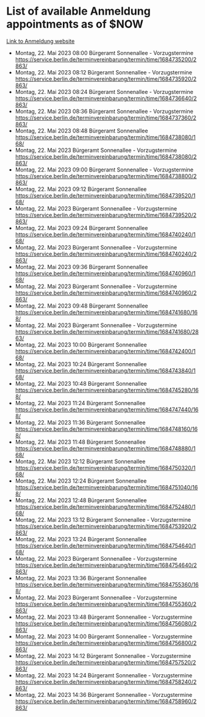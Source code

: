 # List of available Anmeldung appointments as of $NOW
[Link to Anmeldung website](https://service.berlin.de/terminvereinbarung/termin/tag.php?termin=1&anliegen[]=120686&dienstleisterlist=122210,122217,327316,122219,327312,122227,327314,122231,327346,122243,327348,122254,122252,329742,122260,329745,122262,329748,122271,327278,122273,327274,122277,327276,330436,122280,327294,122282,327290,122284,327292,122291,327270,122285,327266,122286,327264,122296,327268,150230,329760,122297,327286,122294,327284,122312,329763,122314,329775,122304,327330,122311,327334,122309,327332,317869,122281,327352,122279,329772,122283,122276,327324,122274,327326,122267,329766,122246,327318,122251,327320,122257,327322,122208,327298,122226,327300&herkunft=http%3A%2F%2Fservice.berlin.de%2Fdienstleistung%2F120686%2F)
- Montag, 22. Mai 2023 08:00 Bürgeramt Sonnenallee - Vorzugstermine https://service.berlin.de/terminvereinbarung/termin/time/1684735200/2863/
- Montag, 22. Mai 2023 08:12 Bürgeramt Sonnenallee - Vorzugstermine https://service.berlin.de/terminvereinbarung/termin/time/1684735920/2863/
- Montag, 22. Mai 2023 08:24 Bürgeramt Sonnenallee - Vorzugstermine https://service.berlin.de/terminvereinbarung/termin/time/1684736640/2863/
- Montag, 22. Mai 2023 08:36 Bürgeramt Sonnenallee - Vorzugstermine https://service.berlin.de/terminvereinbarung/termin/time/1684737360/2863/
- Montag, 22. Mai 2023 08:48 Bürgeramt Sonnenallee https://service.berlin.de/terminvereinbarung/termin/time/1684738080/168/
- Montag, 22. Mai 2023  Bürgeramt Sonnenallee - Vorzugstermine https://service.berlin.de/terminvereinbarung/termin/time/1684738080/2863/
- Montag, 22. Mai 2023 09:00 Bürgeramt Sonnenallee - Vorzugstermine https://service.berlin.de/terminvereinbarung/termin/time/1684738800/2863/
- Montag, 22. Mai 2023 09:12 Bürgeramt Sonnenallee https://service.berlin.de/terminvereinbarung/termin/time/1684739520/168/
- Montag, 22. Mai 2023  Bürgeramt Sonnenallee - Vorzugstermine https://service.berlin.de/terminvereinbarung/termin/time/1684739520/2863/
- Montag, 22. Mai 2023 09:24 Bürgeramt Sonnenallee https://service.berlin.de/terminvereinbarung/termin/time/1684740240/168/
- Montag, 22. Mai 2023  Bürgeramt Sonnenallee - Vorzugstermine https://service.berlin.de/terminvereinbarung/termin/time/1684740240/2863/
- Montag, 22. Mai 2023 09:36 Bürgeramt Sonnenallee https://service.berlin.de/terminvereinbarung/termin/time/1684740960/168/
- Montag, 22. Mai 2023  Bürgeramt Sonnenallee - Vorzugstermine https://service.berlin.de/terminvereinbarung/termin/time/1684740960/2863/
- Montag, 22. Mai 2023 09:48 Bürgeramt Sonnenallee https://service.berlin.de/terminvereinbarung/termin/time/1684741680/168/
- Montag, 22. Mai 2023  Bürgeramt Sonnenallee - Vorzugstermine https://service.berlin.de/terminvereinbarung/termin/time/1684741680/2863/
- Montag, 22. Mai 2023 10:00 Bürgeramt Sonnenallee https://service.berlin.de/terminvereinbarung/termin/time/1684742400/168/
- Montag, 22. Mai 2023 10:24 Bürgeramt Sonnenallee https://service.berlin.de/terminvereinbarung/termin/time/1684743840/168/
- Montag, 22. Mai 2023 10:48 Bürgeramt Sonnenallee https://service.berlin.de/terminvereinbarung/termin/time/1684745280/168/
- Montag, 22. Mai 2023 11:24 Bürgeramt Sonnenallee https://service.berlin.de/terminvereinbarung/termin/time/1684747440/168/
- Montag, 22. Mai 2023 11:36 Bürgeramt Sonnenallee https://service.berlin.de/terminvereinbarung/termin/time/1684748160/168/
- Montag, 22. Mai 2023 11:48 Bürgeramt Sonnenallee https://service.berlin.de/terminvereinbarung/termin/time/1684748880/168/
- Montag, 22. Mai 2023 12:12 Bürgeramt Sonnenallee https://service.berlin.de/terminvereinbarung/termin/time/1684750320/168/
- Montag, 22. Mai 2023 12:24 Bürgeramt Sonnenallee https://service.berlin.de/terminvereinbarung/termin/time/1684751040/168/
- Montag, 22. Mai 2023 12:48 Bürgeramt Sonnenallee https://service.berlin.de/terminvereinbarung/termin/time/1684752480/168/
- Montag, 22. Mai 2023 13:12 Bürgeramt Sonnenallee - Vorzugstermine https://service.berlin.de/terminvereinbarung/termin/time/1684753920/2863/
- Montag, 22. Mai 2023 13:24 Bürgeramt Sonnenallee https://service.berlin.de/terminvereinbarung/termin/time/1684754640/168/
- Montag, 22. Mai 2023  Bürgeramt Sonnenallee - Vorzugstermine https://service.berlin.de/terminvereinbarung/termin/time/1684754640/2863/
- Montag, 22. Mai 2023 13:36 Bürgeramt Sonnenallee https://service.berlin.de/terminvereinbarung/termin/time/1684755360/168/
- Montag, 22. Mai 2023  Bürgeramt Sonnenallee - Vorzugstermine https://service.berlin.de/terminvereinbarung/termin/time/1684755360/2863/
- Montag, 22. Mai 2023 13:48 Bürgeramt Sonnenallee - Vorzugstermine https://service.berlin.de/terminvereinbarung/termin/time/1684756080/2863/
- Montag, 22. Mai 2023 14:00 Bürgeramt Sonnenallee - Vorzugstermine https://service.berlin.de/terminvereinbarung/termin/time/1684756800/2863/
- Montag, 22. Mai 2023 14:12 Bürgeramt Sonnenallee - Vorzugstermine https://service.berlin.de/terminvereinbarung/termin/time/1684757520/2863/
- Montag, 22. Mai 2023 14:24 Bürgeramt Sonnenallee - Vorzugstermine https://service.berlin.de/terminvereinbarung/termin/time/1684758240/2863/
- Montag, 22. Mai 2023 14:36 Bürgeramt Sonnenallee - Vorzugstermine https://service.berlin.de/terminvereinbarung/termin/time/1684758960/2863/
